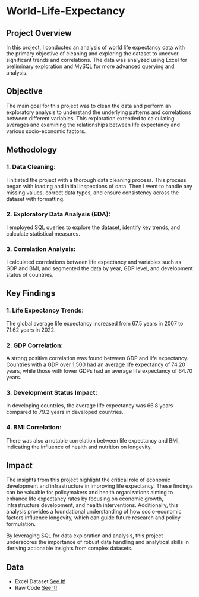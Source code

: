 # World-Life-Expectancy

## Project Overview 
In this project, I conducted an analysis of world life expectancy data with the primary objective of cleaning and exploring the dataset to uncover significant trends and correlations. The data was analyzed using Excel for preliminary exploration and MySQL for more advanced querying and analysis.

## Objective 
The main goal for this project was to clean the data and perform an exploratory analysis to understand the underlying patterns and correlations between different variables. This exploration extended to calculating averages and examining the relationships between life expectancy and various socio-economic factors.

## Methodology 
  ### 1. Data Cleaning: 
  I initiated the project with a thorough data cleaning process. This process began with loading and initial inspections of data. Then I went to handle any missing values, correct data types, and ensure consistency across the dataset with formatting.
     
 ### 2. Exploratory Data Analysis (EDA): 
 I employed SQL queries to explore the dataset, identify key trends, and calculate statistical measures.
     
  ### 3. Correlation Analysis: 
  I calculated correlations between life expectancy and variables such as GDP and BMI, and segmented the data by year, GDP level, and development status of
  countries.

## Key Findings 
  ### 1. Life Expectancy Trends: 
  The global average life expectancy increased from 67.5 years in 2007 to 71.62 years in 2022.
     
  ### 2. GDP Correlation: 
  A strong positive correlation was found between GDP and life expectancy. Countries with a GDP over 1,500 had an average life expectancy of 74.20 years, while
  those with lower GDPs had an average life expectancy of 64.70 years.
     
  ### 3. Development Status Impact:
  In developing countries, the average life expectancy was 66.8 years compared to 79.2 years in developed countries.
     
  ### 4. BMI Correlation:
  There was also a notable correlation between life expectancy and BMI, indicating the influence of health and nutrition on longevity.

## Impact 
The insights from this project highlight the critical role of economic development and infrastructure in improving life expectancy. These findings can be valuable for policymakers and health organizations aiming to enhance life expectancy rates by focusing on economic growth, infrastructure development, and health interventions. Additionally, this analysis provides a foundational understanding of how socio-economic factors influence longevity, which can guide future research and policy formulation.

By leveraging SQL for data exploration and analysis, this project underscores the importance of robust data handling and analytical skills in deriving actionable insights from complex datasets.

## Data 
- Excel Dataset [See It!](https://github.com/SophiaBuseski/World-Life-Expectancy/blob/main/WLF%20Data.csv)
- Raw Code [See It!](https://github.com/SophiaBuseski/World-Life-Expectancy/blob/main/WLF%20Code) 
